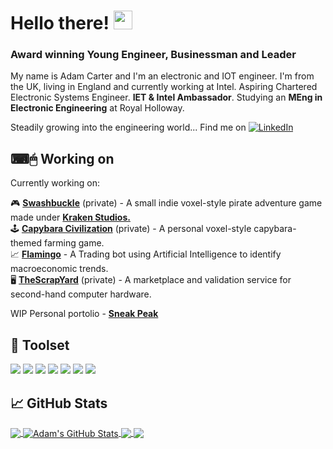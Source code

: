 # Hello there! <img src="https://raw.githubusercontent.com/MartinHeinz/MartinHeinz/master/wave.gif" width="30px">
### Award winning Young Engineer, Businessman and Leader 

My name is Adam Carter and I'm an electronic and IOT engineer. I'm from the UK, living in England and currently working at Intel. Aspiring Chartered Electronic Systems Engineer. **IET & Intel Ambassador**. Studying an **MEng in Electronic Engineering** at Royal Holloway.    

Steadily growing into the engineering world...  Find me on <a href="https://www.linkedin.com/in/amacarter/"><img src="https://img.shields.io/badge/LinkedIn--_.svg?style=social&logo=linkedin&logoColor=2bbc8a" alt="LinkedIn"></a>

## ⌨🖱 Working on

Currently working on:

🎮 [**Swashbuckle**](https://adamcarter.engineer/Kraken-Studios/swashbuckle/) (private) - A small indie voxel-style pirate adventure game made under [**Kraken Studios.**](https://adamcarter.engineer/Kraken-Studios/)   
🕹 [**Capybara Civilization**](https://adamcarter.engineer/Kraken-Studios/) (private) - A personal voxel-style capybara-themed farming game.  
📈 [**Flamingo**](https://github.com/AMACarter/Flamingo-AI-Stock-Trading-Bot) - A Trading bot using Artificial Intelligence to identify macroeconomic trends.  
🖥️ [**TheScrapYard**](https://github.com/AMACarter/TheScrapYard) (private) - A marketplace and validation service for second-hand computer hardware.   


WIP Personal portolio - [**Sneak Peak**](http://adamcarter.engineer/)  

## 🔧 Toolset
![](https://img.shields.io/badge/Code-Python-informational?style=flat&logo=python&logoColor=white&color=2bbc8a)
![](https://img.shields.io/badge/Code-C++-informational?style=flat&logo=C&logoColor=white&color=2bbc8a)
<a href="#"><img src="https://img.shields.io/badge/Code-C Sharp-_.svg?logo=c&logoColor=white&color=2bbc8a"></a>
![](https://img.shields.io/badge/Code-HTML-informational?style=flat&logo=html&logoColor=white&color=2bbc8a)
![](https://img.shields.io/badge/OS-Windows-informational?style=flat&logo=Windows&logoColor=white&color=2bbc8a)
![](https://img.shields.io/badge/OS-Linux-informational?style=flat&logo=linux&logoColor=white&color=2bbc8a)
![](https://img.shields.io/badge/Tools-Docker-informational?style=flat&logo=docker&logoColor=white&color=2bbc8a)  



## &#x1f4c8; GitHub Stats

<a href="https://github.com/AMACarter/AMACarter/">
  <img align="center" src="https://github-readme-stats.vercel.app/api/top-langs/?username=AMACarter&layout=compact&hide=java,html,tex&title_color=ffffff&text_color=c9cacc&icon_color=2bbc8a&bg_color=1d1f21&langs_count=10" />
</a>
<a href="https://github.com/AMACarter/AMACarter/">
  <img align="center" src="https://github-readme-stats.vercel.app/api?username=AMACarter&show_icons=true&line_height=27&layout=compact&count_private=true&title_color=ffffff&text_color=c9cacc&icon_color=2bbc8a&bg_color=1d1f21" alt="Adam's GitHub Stats" />
</a>

<a href="https://github.com/AMACarter/barista.io">
  <img align="center" src="https://github-readme-stats.vercel.app/api/pin/?username=AMACarter&repo=barista.io&title_color=ffffff&text_color=c9cacc&icon_color=2bbc8a&bg_color=1d1f21" />
</a>


<a href="https://github.com/AMACarter/Flamingo-AI-Stock-Trading-Bot">
  <img align="center" src="https://github-readme-stats.vercel.app/api/pin/?username=AMACarter&repo=Flamingo-AI-Stock-Trading-Bot&title_color=ffffff&text_color=c9cacc&icon_color=2bbc8a&bg_color=1d1f21" />
</a>    


